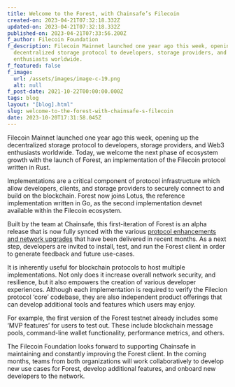 ```yaml
---
title: Welcome to the Forest, with Chainsafe’s Filecoin
created-on: 2023-04-21T07:32:18.332Z
updated-on: 2023-04-21T07:32:18.332Z
published-on: 2023-04-21T07:33:56.200Z
f_author: Filecoin Foundation
f_description: Filecoin Mainnet launched one year ago this week, opening up the
  decentralized storage protocol to developers, storage providers, and Web3
  enthusiasts worldwide.
f_featured: false
f_image:
  url: /assets/images/image-c-19.png
  alt: null
f_post-date: 2021-10-22T00:00:00.000Z
tags: blog
layout: "[blog].html"
slug: welcome-to-the-forest-with-chainsafe-s-filecoin
date: 2023-10-20T17:31:58.045Z
---
```


Filecoin Mainnet launched one year ago this week, opening up the decentralized storage protocol to developers, storage providers, and Web3 enthusiasts worldwide. Today, we welcome the next phase of ecosystem growth with the launch of Forest, an implementation of the Filecoin protocol written in Rust.

Implementations are a critical component of protocol infrastructure which allow developers, clients, and storage providers to securely connect to and build on the blockchain. Forest now joins Lotus, the reference implementation written in Go, as the second implementation devnet available within the Filecoin ecosystem.

Built by the team at Chainsafe, this first-iteration of Forest is an alpha release that is now fully synced with the various [protocol enhancements and network upgrades](https://fil.org/fips/) that have been delivered in recent months. As a next step, developers are invited to install, test, and run the Forest client in order to generate feedback and future use-cases.

It is inherently useful for blockchain protocols to host multiple implementations. Not only does it increase overall network security, and resilience, but it also empowers the creation of various developer experiences. Although each implementation is required to verify the Filecion protocol ‘core’ codebase, they are also independent product offerings that can develop additional tools and features which users may enjoy.

For example, the first version of the Forest testnet already includes some ‘MVP features’ for users to test out. These include blockchain message pools, command-line wallet functionality, performance metrics, and others.

The Filecoin Foundation looks forward to supporting Chainsafe in maintaining and constantly improving the Forest client. In the coming months, teams from both organizations will work collaboratively to develop new use cases for Forest, develop additional features, and onboard new developers to the network.

